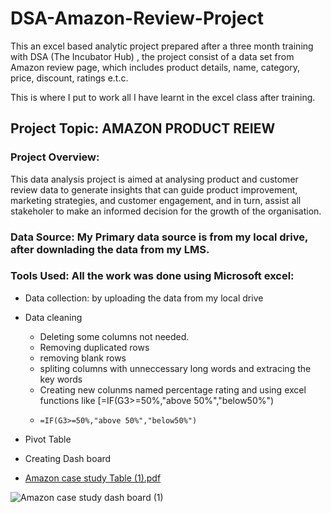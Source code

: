 # DSA-Amazon-Review-Project
This an excel based analytic project prepared after a three month training with DSA (The Incubator Hub) , the project consist of a data set from Amazon  review page, which includes product details, name, category, price, discount, ratings e.t.c.

This is where I put to work all I have learnt in the excel class after training.

## Project Topic: AMAZON PRODUCT REIEW

### Project Overview: 
This data analysis project is aimed at analysing product and customer review data to generate insights that can guide product improvement, marketing strategies, and customer engagement, and in turn, assist all stakeholer to make an informed decision for the growth of the organisation. 

### Data Source: My Primary data source is from my local drive, after downlading the data from my LMS.

### Tools Used: All the work was done using Microsoft excel:
 - Data collection: by uploading the data from my local drive
 - Data cleaning
   - Deleting some columns not needed.
   - Removing duplicated rows
   - removing blank rows
   - spliting columns with unneccessary long words and extracing the key words
   - Creating new colunms named percentage rating and using excel functions like [=IF(G3>=50%,"above 50%","below50%")
   - ``` excel function
     =IF(G3>=50%,"above 50%","below50%")
     ```
 - Pivot Table
 - Creating Dash board
   
 - [Amazon case study Table (1).pdf](https://github.com/user-attachments/files/21072420/Amazon.case.study.Table.1.pdf)

![Amazon case study dash board (1)](https://github.com/user-attachments/assets/72f71194-50bc-4ff9-8429-9b4b4dfc22ee)


